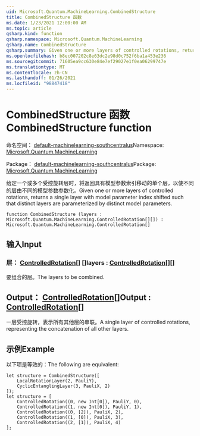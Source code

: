 ```yaml
---
uid: Microsoft.Quantum.MachineLearning.CombinedStructure
title: CombinedStructure 函数
ms.date: 1/23/2021 12:00:00 AM
ms.topic: article
qsharp.kind: function
qsharp.namespace: Microsoft.Quantum.MachineLearning
qsharp.name: CombinedStructure
qsharp.summary: Given one or more layers of controlled rotations, returns a single layer with model parameter index shifted such that distinct layers are parameterized by distinct model parameters.
ms.openlocfilehash: b8ec007202c8e63dc2e98d0c752f6ba1a453e236
ms.sourcegitcommit: 71605ea9cc630e84e7ef29027e1f0ea06299747e
ms.translationtype: MT
ms.contentlocale: zh-CN
ms.lasthandoff: 01/26/2021
ms.locfileid: "98847418"
---
```

# <a name="combinedstructure-function"></a><span data-ttu-id="64a28-102">CombinedStructure 函数</span><span class="sxs-lookup"><span data-stu-id="64a28-102">CombinedStructure function</span></span>

<span data-ttu-id="64a28-103">命名空间： [default-machinelearning-southcentralus](xref:Microsoft.Quantum.MachineLearning)</span><span class="sxs-lookup"><span data-stu-id="64a28-103">Namespace: [Microsoft.Quantum.MachineLearning](xref:Microsoft.Quantum.MachineLearning)</span></span>

<span data-ttu-id="64a28-104">Package： [default-machinelearning-southcentralus](https://nuget.org/packages/Microsoft.Quantum.MachineLearning)</span><span class="sxs-lookup"><span data-stu-id="64a28-104">Package: [Microsoft.Quantum.MachineLearning](https://nuget.org/packages/Microsoft.Quantum.MachineLearning)</span></span>


<span data-ttu-id="64a28-105">给定一个或多个受控旋转层时，将返回具有模型参数索引移动的单个层，以使不同的层由不同的模型参数参数化。</span><span class="sxs-lookup"><span data-stu-id="64a28-105">Given one or more layers of controlled rotations, returns a single layer with model parameter index shifted such that distinct layers are parameterized by distinct model parameters.</span></span>

```qsharp
function CombinedStructure (layers : Microsoft.Quantum.MachineLearning.ControlledRotation[][]) : Microsoft.Quantum.MachineLearning.ControlledRotation[]
```


## <a name="input"></a><span data-ttu-id="64a28-106">输入</span><span class="sxs-lookup"><span data-stu-id="64a28-106">Input</span></span>

### <a name="layers--controlledrotation"></a><span data-ttu-id="64a28-107">层： [ControlledRotation](xref:Microsoft.Quantum.MachineLearning.ControlledRotation)[] []</span><span class="sxs-lookup"><span data-stu-id="64a28-107">layers : [ControlledRotation](xref:Microsoft.Quantum.MachineLearning.ControlledRotation)[][]</span></span>

<span data-ttu-id="64a28-108">要组合的层。</span><span class="sxs-lookup"><span data-stu-id="64a28-108">The layers to be combined.</span></span>



## <a name="output--controlledrotation"></a><span data-ttu-id="64a28-109">Output： [ControlledRotation](xref:Microsoft.Quantum.MachineLearning.ControlledRotation)[]</span><span class="sxs-lookup"><span data-stu-id="64a28-109">Output : [ControlledRotation](xref:Microsoft.Quantum.MachineLearning.ControlledRotation)[]</span></span>

<span data-ttu-id="64a28-110">一层受控旋转，表示所有其他层的串联。</span><span class="sxs-lookup"><span data-stu-id="64a28-110">A single layer of controlled rotations, representing the concatenation of all other layers.</span></span>

## <a name="example"></a><span data-ttu-id="64a28-111">示例</span><span class="sxs-lookup"><span data-stu-id="64a28-111">Example</span></span>

<span data-ttu-id="64a28-112">以下项是等效的：</span><span class="sxs-lookup"><span data-stu-id="64a28-112">The following are equivalent:</span></span>

```qsharp
let structure = CombinedStructure([
    LocalRotationLayer(2, PauliY),
    CyclicEntanglingLayer(3, PauliX, 2)
]);
let structure = [
    ControlledRotation((0, new Int[0]), PauliY, 0),
    ControlledRotation((1, new Int[0]), PauliY, 1),
    ControlledRotation((0, [2]), PauliX, 2),
    ControlledRotation((1, [0]), PauliX, 3),
    ControlledRotation((2, [1]), PauliX, 4)
];
```